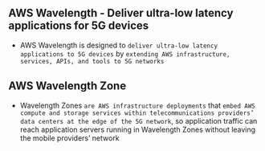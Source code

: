 ## AWS Wavelength - Deliver ultra-low latency applications for 5G devices

- AWS Wavelength is designed to `deliver ultra-low latency applications to 5G devices` by `extending AWS infrastructure, services, APIs, and tools to 5G networks`

## AWS Wavelength Zone

- Wavelength Zones `are AWS infrastructure deployments` that `embed AWS compute and storage services within telecommunications providers’ data centers at the edge of the 5G network`, so application traffic can reach application servers running in Wavelength Zones without leaving the mobile providers’ network
